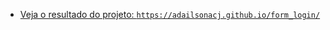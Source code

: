  * [Veja o resultado do projeto: `https://adailsonacj.github.io/form_login/`](https://adailsonacj.github.io/form_login/)